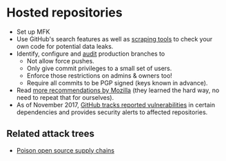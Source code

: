 # Hosted repositories

* Set up MFK
* Use GitHub's search features as well as [scraping tools](https://github.com/tymyrddin/qyrvunth/tree/main/repositories) to check your own code for potential data leaks.
* Identify, configure and [audit](https://github.com/mozilla-services/GitHub-Audit) production branches to
  * Not allow force pushes.
  * Only give commit privileges to a small set of users.
  * Enforce those restrictions on admins & owners too!
  * Require all commits to be PGP signed (keys known in advance).
* Read [more recommendations by Mozilla](https://wiki.mozilla.org/GitHub/Repository_Security) (they learned the hard way, no need to repeat that for ourselves).
* As of November 2017, [GitHub tracks reported vulnerabilities](https://help.github.com/articles/about-security-alerts-for-vulnerable-dependencies/) in certain dependencies and provides security alerts to affected repositories.

## Related attack trees

* [Poison open source supply chains](red-cloud:docs/notes/cicd)